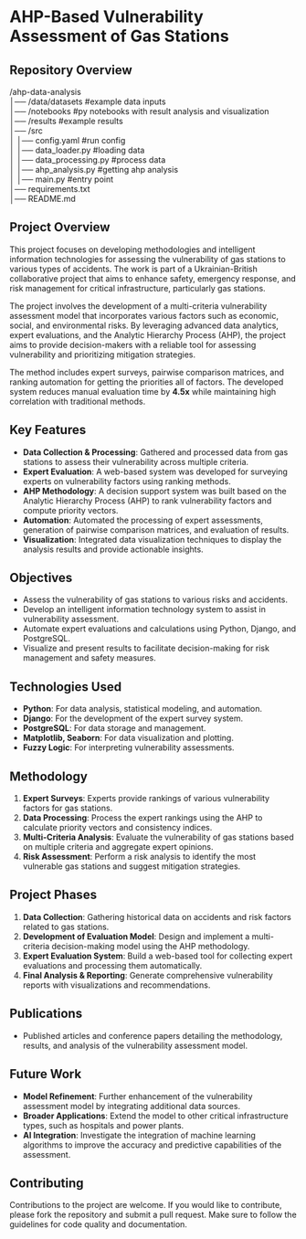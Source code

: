 # AHP-Based Vulnerability Assessment of Gas Stations

## Repository Overview
/ahp-data-analysis  
│── /data/datasets             #example data inputs  
│── /notebooks                 #py notebooks with result analysis and visualization  
│── /results                   #example results  
│── /src  
│   │── config.yaml            #run config  
│   │── data_loader.py         #loading data    
│   │── data_processing.py     #process data   
│   │── ahp_analysis.py        #getting ahp analysis    
│   │── main.py                #entry point   
│── requirements.txt            
│── README.md                   


## Project Overview
This project focuses on developing methodologies and intelligent information technologies for assessing the vulnerability of gas stations to various types of accidents. The work is part of a Ukrainian-British collaborative project that aims to enhance safety, emergency response, and risk management for critical infrastructure, particularly gas stations.

The project involves the development of a multi-criteria vulnerability assessment model that incorporates various factors such as economic, social, and environmental risks. By leveraging advanced data analytics, expert evaluations, and the Analytic Hierarchy Process (AHP), the project aims to provide decision-makers with a reliable tool for assessing vulnerability and prioritizing mitigation strategies. 

The method includes expert surveys, pairwise comparison matrices, and ranking automation for getting the priorities all of factors. The developed system reduces manual evaluation time by **4.5x** while maintaining high correlation with traditional methods.

## Key Features 
- **Data Collection & Processing**: Gathered and processed data from gas stations to assess their vulnerability across multiple criteria.
- **Expert Evaluation**: A web-based system was developed for surveying experts on vulnerability factors using ranking methods.
- **AHP Methodology**: A decision support system was built based on the Analytic Hierarchy Process (AHP) to rank vulnerability factors and compute priority vectors.
- **Automation**: Automated the processing of expert assessments, generation of pairwise comparison matrices, and evaluation of results.
- **Visualization**: Integrated data visualization techniques to display the analysis results and provide actionable insights.

## Objectives
- Assess the vulnerability of gas stations to various risks and accidents.
- Develop an intelligent information technology system to assist in vulnerability assessment.
- Automate expert evaluations and calculations using Python, Django, and PostgreSQL.
- Visualize and present results to facilitate decision-making for risk management and safety measures.

## Technologies Used
- **Python**: For data analysis, statistical modeling, and automation.
- **Django**: For the development of the expert survey system.
- **PostgreSQL**: For data storage and management.
- **Matplotlib, Seaborn**: For data visualization and plotting.
- **Fuzzy Logic**: For interpreting vulnerability assessments.

## Methodology
1. **Expert Surveys**: Experts provide rankings of various vulnerability factors for gas stations.
2. **Data Processing**: Process the expert rankings using the AHP to calculate priority vectors and consistency indices.
3. **Multi-Criteria Analysis**: Evaluate the vulnerability of gas stations based on multiple criteria and aggregate expert opinions.
4. **Risk Assessment**: Perform a risk analysis to identify the most vulnerable gas stations and suggest mitigation strategies.

## Project Phases
1. **Data Collection**: Gathering historical data on accidents and risk factors related to gas stations.
2. **Development of Evaluation Model**: Design and implement a multi-criteria decision-making model using the AHP methodology.
3. **Expert Evaluation System**: Build a web-based tool for collecting expert evaluations and processing them automatically.
4. **Final Analysis & Reporting**: Generate comprehensive vulnerability reports with visualizations and recommendations.

## Publications
- Published articles and conference papers detailing the methodology, results, and analysis of the vulnerability assessment model.

## Future Work
- **Model Refinement**: Further enhancement of the vulnerability assessment model by integrating additional data sources.
- **Broader Applications**: Extend the model to other critical infrastructure types, such as hospitals and power plants.
- **AI Integration**: Investigate the integration of machine learning algorithms to improve the accuracy and predictive capabilities of the assessment.

## Contributing
Contributions to the project are welcome. If you would like to contribute, please fork the repository and submit a pull request. Make sure to follow the guidelines for code quality and documentation.

